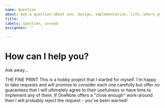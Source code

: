 ```yaml
---
name: Question
about: Ask a question about use, design, implementation, life, where you left your keys...
title: ''
labels: question, unread
assignees: ''

---
```


# How can I help you?

Ask away...



THE FINE PRINT This is a hobby project that I started for myself. I'm happy to take requests and will promise to
consider each one carefully but offer no guarantees that I will ultimately agree to their
usefulness or have time to implement any of them. If OneNote offers a "close enough" work-around
then I will probably reject the request - you've been warned!
